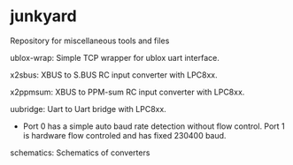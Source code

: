 # junkyard
Repository for miscellaneous tools and files

ublox-wrap: Simple TCP wrapper for ublox uart interface.

x2sbus: XBUS to S.BUS RC input converter with LPC8xx.

x2ppmsum: XBUS to PPM-sum RC input converter with LPC8xx.

uubridge: Uart to Uart bridge with LPC8xx.

 * Port 0 has a simple auto baud rate detection without flow control.  Port 1 is hardware flow controled and has fixed 230400 baud.

schematics: Schematics of converters
